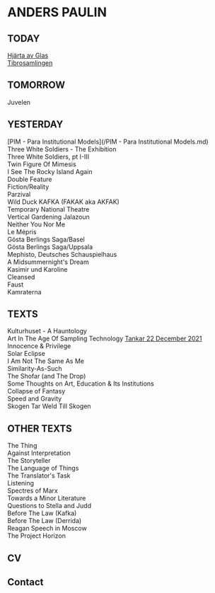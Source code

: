 # ANDERS PAULIN

## TODAY
[Hjärta av Glas](/hjarta.md)  
[Tibrosamlingen](/tibro.md)    

## TOMORROW
Juvelen  

## YESTERDAY
[PIM - Para Institutional Models](/PIM - Para Institutional Models.md)  
Three White Soldiers - The Exhibition  
Three White Soldiers, pt I-III  
Twin Figure Of Mimesis  
I See The Rocky Island Again  
Double Feature  
Fiction/Reality  
Parzival  
Wild Duck
KAFKA (FAKAK aka AKFAK)  
Temporary National Theatre  
Vertical Gardening Jalazoun  
Neither You Nor Me  
Le Mépris  
Gösta Berlings Saga/Basel  
Gösta Berlings Saga/Uppsala  
Mephisto, Deutsches Schauspielhaus  
A Midsummernight's Dream  
Kasimir und Karoline  
Cleansed  
Faust  
Kamraterna  

## TEXTS
Kulturhuset - A Hauntology  
Art In The Age Of Sampling Technology
[Tankar 22 December 2021](/tankar.md)  
Innocence & Privilege  
Solar Eclipse  
I Am Not The Same As Me  
Similarity-As-Such  
The Shofar (and The Drop)  
Some Thoughts on Art, Education & Its Institutions  
Collapse of Fantasy  
Speed and Gravity  
Skogen Tar Weld Till Skogen  

## OTHER TEXTS
The Thing  
Against Interpretation  
The Storyteller  
The Language of Things  
The Translator's Task  
Listening  
Spectres of Marx  
Towards a Minor Literature  
Questions to Stella and Judd  
Before The Law (Kafka)  
Before The Law (Derrida)  
Reagan Speech in Moscow  
The Project Horizon  

## CV

## Contact
